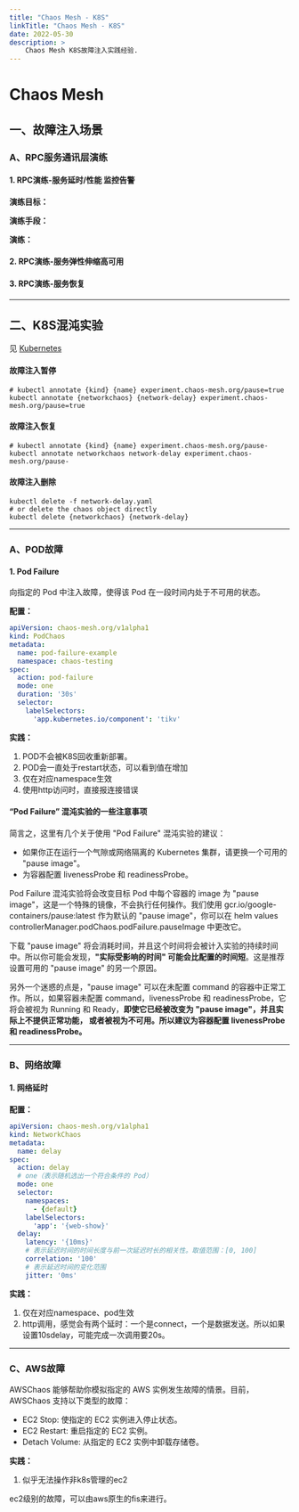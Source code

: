 ```yaml
---
title: "Chaos Mesh - K8S"
linkTitle: "Chaos Mesh - K8S" 
date: 2022-05-30
description: >
    Chaos Mesh K8S故障注入实践经验.
---
```


# Chaos Mesh

## 一、故障注入场景

### A、RPC服务通讯层演练

#### 1. RPC演练-服务延时/性能 监控告警

**演练目标：**

**演练手段：**

**演练：**

#### 2. RPC演练-服务弹性伸缩高可用

#### 3. RPC演练-服务恢复

----------------

## 二、K8S混沌实验

见 [Kubernetes](https://chaos-mesh.org/zh/docs/simulate-pod-chaos-on-kubernetes/)

#### 故障注入暂停

    # kubectl annotate {kind} {name} experiment.chaos-mesh.org/pause=true
    kubectl annotate {networkchaos} {network-delay} experiment.chaos-mesh.org/pause=true

#### 故障注入恢复

    # kubectl annotate {kind} {name} experiment.chaos-mesh.org/pause-
    kubectl annotate networkchaos network-delay experiment.chaos-mesh.org/pause-

#### 故障注入删除

    kubectl delete -f network-delay.yaml
    # or delete the chaos object directly
    kubectl delete {networkchaos} {network-delay}

------

### A、POD故障

#### 1. Pod Failure

向指定的 Pod 中注入故障，使得该 Pod 在一段时间内处于不可用的状态。

**配置：**

```yaml
apiVersion: chaos-mesh.org/v1alpha1
kind: PodChaos
metadata:
  name: pod-failure-example
  namespace: chaos-testing
spec:
  action: pod-failure
  mode: one
  duration: '30s'
  selector:
    labelSelectors:
      'app.kubernetes.io/component': 'tikv'
```

**实践：**

1. POD不会被K8S回收重新部署。
2. POD会一直处于restart状态，可以看到值在增加
3. 仅在对应namespace生效
4. 使用http访问时，直接报连接错误

#### “Pod Failure” 混沌实验的一些注意事项

简言之，这里有几个关于使用 "Pod Failure" 混沌实验的建议：

* 如果你正在运行一个气隙或网络隔离的 Kubernetes 集群，请更换一个可用的 "pause image"。
* 为容器配置 livenessProbe 和 readinessProbe。

Pod Failure 混沌实验将会改变目标 Pod 中每个容器的 image 为 "pause image"，这是一个特殊的镜像，不会执行任何操作。我们使用 gcr.io/google-containers/pause:latest 作为默认的 "pause image"，你可以在 helm values controllerManager.podChaos.podFailure.pauseImage 中更改它。

下载 "pause image" 将会消耗时间，并且这个时间将会被计入实验的持续时间中。所以你可能会发现，**"实际受影响的时间" 可能会比配置的时间短**。这是推荐设置可用的 "pause image" 的另一个原因。

另外一个迷惑的点是，"pause image" 可以在未配置 command 的容器中正常工作。所以，如果容器未配置 command，livenessProbe 和 readinessProbe，它将会被视为 Running 和 Ready，**即使它已经被改变为 "pause image"，并且实际上不提供正常功能， 或者被视为不可用。所以建议为容器配置 livenessProbe 和 readinessProbe。**

------

### B、网络故障

#### 1. 网络延时

**配置：**

```yaml 
apiVersion: chaos-mesh.org/v1alpha1
kind: NetworkChaos
metadata:
  name: delay
spec:
  action: delay
  # one（表示随机选出一个符合条件的 Pod）
  mode: one
  selector:
    namespaces:
      - {default}
    labelSelectors:
      'app': '{web-show}'
  delay:
    latency: '{10ms}'
    # 表示延迟时间的时间长度与前一次延迟时长的相关性。取值范围：[0, 100]
    correlation: '100'
    # 表示延迟时间的变化范围
    jitter: '0ms'
```

**实践：**

1. 仅在对应namespace、pod生效
2. http调用，感觉会有两个延时：一个是connect，一个是数据发送。所以如果设置10sdelay，可能完成一次调用要20s。

------

### C、AWS故障

AWSChaos 能够帮助你模拟指定的 AWS 实例发生故障的情景。目前，AWSChaos 支持以下类型的故障：

* EC2 Stop: 使指定的 EC2 实例进入停止状态。
* EC2 Restart: 重启指定的 EC2 实例。
* Detach Volume: 从指定的 EC2 实例中卸载存储卷。

**实践：**

1. 似乎无法操作非k8s管理的ec2

ec2级别的故障，可以由aws原生的fis来进行。
